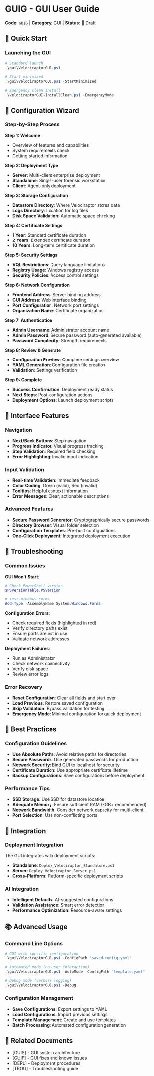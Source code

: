 # GUIG - GUI User Guide

**Code**: `GUIG` | **Category**: GUI | **Status**: 📝 Draft

## 🚀 **Quick Start**

### **Launching the GUI**
```powershell
# Standard launch
.\gui\VelociraptorGUI.ps1

# Start minimized
.\gui\VelociraptorGUI.ps1 -StartMinimized

# Emergency clean install
.\VelociraptorGUI-InstallClean.ps1 -EmergencyMode
```

## 🧭 **Configuration Wizard**

### **Step-by-Step Process**

**Step 1: Welcome**
- Overview of features and capabilities
- System requirements check
- Getting started information

**Step 2: Deployment Type**
- **Server**: Multi-client enterprise deployment
- **Standalone**: Single-user forensic workstation
- **Client**: Agent-only deployment

**Step 3: Storage Configuration**
- **Datastore Directory**: Where Velociraptor stores data
- **Logs Directory**: Location for log files
- **Disk Space Validation**: Automatic space checking

**Step 4: Certificate Settings**
- **1 Year**: Standard certificate duration
- **2 Years**: Extended certificate duration
- **10 Years**: Long-term certificate duration

**Step 5: Security Settings**
- **VQL Restrictions**: Query language limitations
- **Registry Usage**: Windows registry access
- **Security Policies**: Access control settings

**Step 6: Network Configuration**
- **Frontend Address**: Server binding address
- **GUI Address**: Web interface binding
- **Port Configuration**: Network port settings
- **Organization Name**: Certificate organization

**Step 7: Authentication**
- **Admin Username**: Administrator account name
- **Admin Password**: Secure password (auto-generated available)
- **Password Complexity**: Strength requirements

**Step 8: Review & Generate**
- **Configuration Preview**: Complete settings overview
- **YAML Generation**: Configuration file creation
- **Validation**: Settings verification

**Step 9: Complete**
- **Success Confirmation**: Deployment ready status
- **Next Steps**: Post-configuration actions
- **Deployment Options**: Launch deployment scripts

## 🎨 **Interface Features**

### **Navigation**
- **Next/Back Buttons**: Step navigation
- **Progress Indicator**: Visual progress tracking
- **Step Validation**: Required field checking
- **Error Highlighting**: Invalid input indication

### **Input Validation**
- **Real-time Validation**: Immediate feedback
- **Color Coding**: Green (valid), Red (invalid)
- **Tooltips**: Helpful context information
- **Error Messages**: Clear, actionable descriptions

### **Advanced Features**
- **Secure Password Generator**: Cryptographically secure passwords
- **Directory Browser**: Visual folder selection
- **Configuration Templates**: Pre-built configurations
- **One-Click Deployment**: Integrated deployment execution

## 🔧 **Troubleshooting**

### **Common Issues**

**GUI Won't Start**:
```powershell
# Check PowerShell version
$PSVersionTable.PSVersion

# Test Windows Forms
Add-Type -AssemblyName System.Windows.Forms
```

**Configuration Errors**:
- Check required fields (highlighted in red)
- Verify directory paths exist
- Ensure ports are not in use
- Validate network addresses

**Deployment Failures**:
- Run as Administrator
- Check network connectivity
- Verify disk space
- Review error logs

### **Error Recovery**
- **Reset Configuration**: Clear all fields and start over
- **Load Previous**: Restore saved configuration
- **Skip Validation**: Bypass validation for testing
- **Emergency Mode**: Minimal configuration for quick deployment

## 🎯 **Best Practices**

### **Configuration Guidelines**
- **Use Absolute Paths**: Avoid relative paths for directories
- **Secure Passwords**: Use generated passwords for production
- **Network Security**: Bind GUI to localhost for security
- **Certificate Duration**: Use appropriate certificate lifetime
- **Backup Configurations**: Save configurations before deployment

### **Performance Tips**
- **SSD Storage**: Use SSD for datastore location
- **Adequate Memory**: Ensure sufficient RAM (8GB+ recommended)
- **Network Bandwidth**: Consider network capacity for multi-client
- **Port Selection**: Use non-conflicting ports

## 🔗 **Integration**

### **Deployment Integration**
The GUI integrates with deployment scripts:
- **Standalone**: `Deploy_Velociraptor_Standalone.ps1`
- **Server**: `Deploy_Velociraptor_Server.ps1`
- **Cross-Platform**: Platform-specific deployment scripts

### **AI Integration**
- **Intelligent Defaults**: AI-suggested configurations
- **Validation Assistance**: Smart error detection
- **Performance Optimization**: Resource-aware settings

## 📚 **Advanced Usage**

### **Command Line Options**
```powershell
# GUI with specific configuration
.\gui\VelociraptorGUI.ps1 -ConfigPath "saved-config.yaml"

# Automated mode (no user interaction)
.\gui\VelociraptorGUI.ps1 -AutoMode -ConfigPath "template.yaml"

# Debug mode (verbose logging)
.\gui\VelociraptorGUI.ps1 -Debug
```

### **Configuration Management**
- **Save Configurations**: Export settings to YAML
- **Load Configurations**: Import previous settings
- **Template Management**: Create and use templates
- **Batch Processing**: Automated configuration generation

## 🔗 **Related Documents**
- [GUIS] - GUI system architecture
- [GUIF] - GUI fixes and known issues
- [DEPL] - Deployment procedures
- [TROU] - Troubleshooting guide